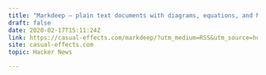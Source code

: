 ```yaml
---
title: "Markdeep – plain text documents with diagrams, equations, and Markdown syntax"
draft: false
date: 2020-02-17T15:11:24Z
link: https://casual-effects.com/markdeep/?utm_medium=RSS&utm_source=hune
site: casual-effects.com
topic: Hacker News  

---
```

